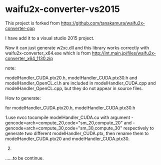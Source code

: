 # waifu2x-converter-vs2015
This project is forked from https://github.com/tanakamura/waifu2x-converter-cpp

I have add it to a visual studio 2015 project.

Now it can just generate w2xc.dll and this library works correctly with waifu2x-converter_x64.exe which is from http://int.main.jp/files/waifu2x-converter_x64_1130.zip


note:

modelHandler_CUDA.ptx20.h, modelHandler_CUDA.ptx30.h and modelHandler_OpenCL.cl.h are included in modelHandler_CUDA.cpp and modelHandler_OpenCL.cpp, but they do not appear in source files.

How to generate:

for modelHandler_CUDA.ptx20.h, modelHandler_CUDA.ptx30.h

  1.use nvcc tocompile modelHandler_CUDA.cu with argument -gencode=arch=compute_20,code=\"sm_20,compute_20\" and -gencode=arch=compute_30,code=\"sm_30,compute_30\" respectively to generate two different modelHandler_CUDA.ptx, then rename them to modelHandler_CUDA.ptx20 and modelHandler_CUDA.ptx30.
  
  2.
  
  ......to be continue.
